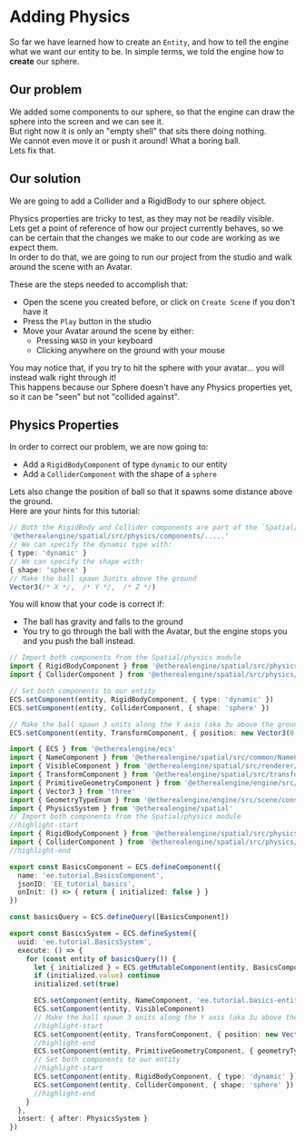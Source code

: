 <!-- import { TechnicalNote } from '@site/src/components/TechnicalNote'; -->
<!-- import { UnstyledDetails } from '@site/src/components/UnstyledDetails'; -->

# Adding Physics
So far we have learned how to create an `Entity`, and how to tell the engine what we want our entity to be. In simple terms, we told the engine how to **create** our sphere.  

## Our problem
We added some components to our sphere, so that the engine can draw the sphere into the screen and we can see it.  
But right now it is only an "empty shell" that sits there doing nothing.  
We cannot even move it or push it around! What a boring ball.  
Lets fix that.

## Our solution
We are going to add a Collider and a RigidBody to our sphere object.  

Physics properties are tricky to test, as they may not be readily visible.  
Lets get a point of reference of how our project currently behaves, so we can be certain that the changes we make to our code are working as we expect them.  
In order to do that, we are going to run our project from the studio and walk around the scene with an Avatar.  

These are the steps needed to accomplish that:
- Open the scene you created before, or click on `Create Scene` if you don't have it
- Press the `Play` button in the studio
- Move your Avatar around the scene by either:
  - Pressing `WASD` in your keyboard
  - Clicking anywhere on the ground with your mouse

You may notice that, if you try to hit the sphere with your avatar... you will instead walk right through it!  
This happens because our Sphere doesn't have any Physics properties yet, so it can be "seen" but not "collided against".

## Physics Properties
In order to correct our problem, we are now going to:
- Add a `RigidBodyComponent` of type `dynamic` to our entity
- Add a `ColliderComponent` with the shape of a `sphere`

Lets also change the position of ball so that it spawns some distance above the ground.  
Here are your hints for this tutorial:
```ts
// Both the RigidBody and Collider components are part of the `Spatial/physics` engine module
'@etherealengine/spatial/src/physics/components/.....'
// We can specify the dynamic type with:
{ type: 'dynamic' }
// We can specify the shape with:
{ shape: 'sphere' }
// Make the ball spawn 3units above the ground
Vector3(/* X */,  /* Y */,  /* Z */)
```

You will know that your code is correct if:
- The ball has gravity and falls to the ground
- You try to go through the ball with the Avatar, but the engine stops you and you push the ball instead.

<TechnicalNote title="Solution">

```ts
// Import both components from the Spatial/physics module
import { RigidBodyComponent } from '@etherealengine/spatial/src/physics/components/RigidBodyComponent'
import { ColliderComponent } from '@etherealengine/spatial/src/physics/components/ColliderComponent'
```
```ts
// Set both components to our entity
ECS.setComponent(entity, RigidBodyComponent, { type: 'dynamic' })
ECS.setComponent(entity, ColliderComponent, { shape: 'sphere' })
```
```ts
// Make the ball spawn 3 units along the Y axis (aka 3u above the ground)
ECS.setComponent(entity, TransformComponent, { position: new Vector3(0, 3, 0) })
```

<UnstyledDetails title="Full Solution">

```ts title="ee-tutorial-basics/Step2.ts" showLineNumbers
import { ECS } from '@etherealengine/ecs'
import { NameComponent } from '@etherealengine/spatial/src/common/NameComponent'
import { VisibleComponent } from '@etherealengine/spatial/src/renderer/components/VisibleComponent'
import { TransformComponent } from '@etherealengine/spatial/src/transform/components/TransformComponent'
import { PrimitiveGeometryComponent } from '@etherealengine/engine/src/scene/components/PrimitiveGeometryComponent'
import { Vector3 } from 'three'
import { GeometryTypeEnum } from '@etherealengine/engine/src/scene/constants/GeometryTypeEnum'
import { PhysicsSystem } from '@etherealengine/spatial'
// Import both components from the Spatial/physics module
//highlight-start
import { RigidBodyComponent } from '@etherealengine/spatial/src/physics/components/RigidBodyComponent'
import { ColliderComponent } from '@etherealengine/spatial/src/physics/components/ColliderComponent'
//highlight-end

export const BasicsComponent = ECS.defineComponent({
  name: 'ee.tutorial.BasicsComponent',
  jsonID: 'EE_tutorial_basics',
  onInit: () => { return { initialized: false } }
})

const basicsQuery = ECS.defineQuery([BasicsComponent])

export const BasicsSystem = ECS.defineSystem({
  uuid: 'ee.tutorial.BasicsSystem',
  execute: () => {
    for (const entity of basicsQuery()) {
      let { initialized } = ECS.getMutableComponent(entity, BasicsComponent)
      if (initialized.value) continue
      initialized.set(true)

      ECS.setComponent(entity, NameComponent, 'ee.tutorial.basics-entity')
      ECS.setComponent(entity, VisibleComponent)
      // Make the ball spawn 3 units along the Y axis (aka 3u above the ground)
      //highlight-start
      ECS.setComponent(entity, TransformComponent, { position: new Vector3(0, 3, 0) })
      //highlight-end
      ECS.setComponent(entity, PrimitiveGeometryComponent, { geometryType: GeometryTypeEnum.SphereGeometry })
      // Set both components to our entity
      //highlight-start
      ECS.setComponent(entity, RigidBodyComponent, { type: 'dynamic' })
      ECS.setComponent(entity, ColliderComponent, { shape: 'sphere' })
      //highlight-end
    }
  },
  insert: { after: PhysicsSystem }
})
```

</UnstyledDetails>
<!-- Full Solution End -->
</TechnicalNote>
<!-- Solution End -->

